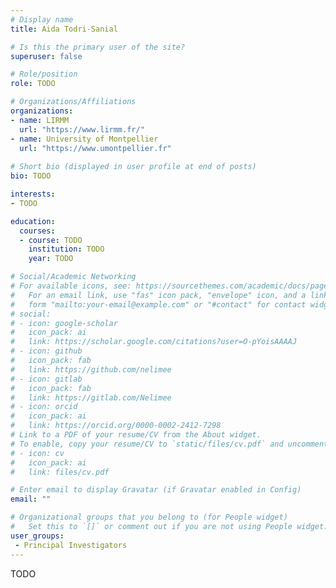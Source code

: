 ```yaml
---
# Display name
title: Aida Todri-Sanial

# Is this the primary user of the site?
superuser: false

# Role/position
role: TODO

# Organizations/Affiliations
organizations:
- name: LIRMM
  url: "https://www.lirmm.fr/"
- name: University of Montpellier
  url: "https://www.umontpellier.fr"
  
# Short bio (displayed in user profile at end of posts)
bio: TODO

interests:
- TODO

education:
  courses:
  - course: TODO
    institution: TODO
    year: TODO

# Social/Academic Networking
# For available icons, see: https://sourcethemes.com/academic/docs/page-builder/#icons
#   For an email link, use "fas" icon pack, "envelope" icon, and a link in the
#   form "mailto:your-email@example.com" or "#contact" for contact widget.
# social:
# - icon: google-scholar
#   icon_pack: ai
#   link: https://scholar.google.com/citations?user=O-pYoisAAAAJ
# - icon: github
#   icon_pack: fab
#   link: https://github.com/nelimee
# - icon: gitlab
#   icon_pack: fab
#   link: https://gitlab.com/Nelimee
# - icon: orcid
#   icon_pack: ai
#   link: https://orcid.org/0000-0002-2412-7298
# Link to a PDF of your resume/CV from the About widget.
# To enable, copy your resume/CV to `static/files/cv.pdf` and uncomment the lines below.
# - icon: cv
#   icon_pack: ai
#   link: files/cv.pdf

# Enter email to display Gravatar (if Gravatar enabled in Config)
email: ""

# Organizational groups that you belong to (for People widget)
#   Set this to `[]` or comment out if you are not using People widget.
user_groups:
 - Principal Investigators
---
```


TODO
